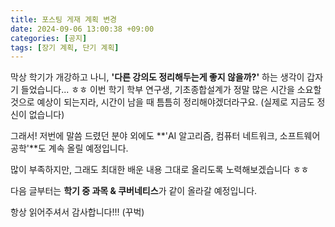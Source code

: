 ```yaml
---
title: 포스팅 게재 계획 변경
date: 2024-09-06 13:00:38 +09:00
categories: [공지]
tags: [장기 계획, 단기 계획]
---
```


막상 학기가 개강하고 나니, **'다른 강의도 정리해두는게 좋지 않을까?'** 하는 생각이 갑자기 들었습니다... ㅎㅎ 이번 학기 학부 연구생, 기초종합설계가 정말 많은 시간을 소요할 것으로 예상이 되는지라, 시간이 남을 때 틈틈히 정리해야겠더라구요. (실제로 지금도 정신이 없습니다)

그래서! 저번에 말씀 드렸던 분야 외에도 **'AI 알고리즘, 컴퓨터 네트워크, 소프트웨어 공학'**도 계속 올릴 예정입니다.

많이 부족하지만, 그래도 최대한 배운 내용 그대로 올리도록 노력해보겠습니다 ㅎㅎ

다음 글부터는 **학기 중 과목 & 쿠버네티스**가 같이 올라갈 예정입니다.

항상 읽어주셔서 감사합니다!!! (꾸벅)
